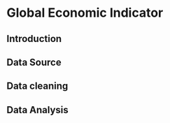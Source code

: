 # Global Economic Indicator

## Introduction

## Data Source


## Data cleaning


## Data Analysis 
